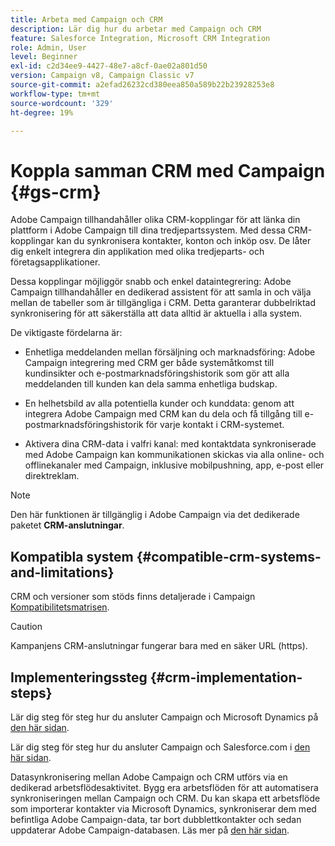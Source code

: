 ```yaml
---
title: Arbeta med Campaign och CRM
description: Lär dig hur du arbetar med Campaign och CRM
feature: Salesforce Integration, Microsoft CRM Integration
role: Admin, User
level: Beginner
exl-id: c2d34ee9-4427-48e7-a8cf-0ae02a801d50
version: Campaign v8, Campaign Classic v7
source-git-commit: a2efad26232cd380eea850a589b22b23928253e8
workflow-type: tm+mt
source-wordcount: '329'
ht-degree: 19%

---
```


# Koppla samman CRM med Campaign {#gs-crm}

Adobe Campaign tillhandahåller olika CRM-kopplingar för att länka din plattform i Adobe Campaign till dina tredjepartssystem. Med dessa CRM-kopplingar kan du synkronisera kontakter, konton och inköp osv. De låter dig enkelt integrera din applikation med olika tredjeparts- och företagsapplikationer.

Dessa kopplingar möjliggör snabb och enkel dataintegrering: Adobe Campaign tillhandahåller en dedikerad assistent för att samla in och välja mellan de tabeller som är tillgängliga i CRM. Detta garanterar dubbelriktad synkronisering för att säkerställa att data alltid är aktuella i alla system.

De viktigaste fördelarna är:

* Enhetliga meddelanden mellan försäljning och marknadsföring: Adobe Campaign integrering med CRM ger både systemåtkomst till kundinsikter och e-postmarknadsföringshistorik som gör att alla meddelanden till kunden kan dela samma enhetliga budskap.

* En helhetsbild av alla potentiella kunder och kunddata: genom att integrera Adobe Campaign med CRM kan du dela och få tillgång till e-postmarknadsföringshistorik för varje kontakt i CRM-systemet.

* Aktivera dina CRM-data i valfri kanal: med kontaktdata synkroniserade med Adobe Campaign kan kommunikationen skickas via alla online- och offlinekanaler med Campaign, inklusive mobilpushning, app, e-post eller direktreklam.


>[!NOTE]
>
>Den här funktionen är tillgänglig i Adobe Campaign via det dedikerade paketet **CRM-anslutningar**.

## Kompatibla system {#compatible-crm-systems-and-limitations}

CRM och versioner som stöds finns detaljerade i Campaign [Kompatibilitetsmatrisen](../start/compatibility-matrix.md).

>[!CAUTION]
>
> Kampanjens CRM-anslutningar fungerar bara med en säker URL (https).

## Implementeringssteg {#crm-implementation-steps}

Lär dig steg för steg hur du ansluter Campaign och Microsoft Dynamics på [den här sidan](ac-ms-dyn.md).

Lär dig steg för steg hur du ansluter Campaign och Salesforce.com i [den här sidan](ac-sfdc.md).

Datasynkronisering mellan Adobe Campaign och CRM utförs via en dedikerad arbetsflödesaktivitet. Bygg era arbetsflöden för att automatisera synkroniseringen mellan Campaign och CRM. Du kan skapa ett arbetsflöde som importerar kontakter via Microsoft Dynamics, synkroniserar dem med befintliga Adobe Campaign-data, tar bort dubblettkontakter och sedan uppdaterar Adobe Campaign-databasen. Läs mer på [den här sidan](crm-data-sync.md).
